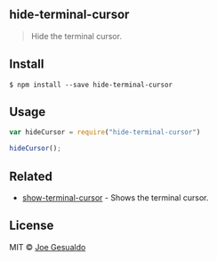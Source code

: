 ## hide-terminal-cursor
> Hide the terminal cursor.

## Install
```
$ npm install --save hide-terminal-cursor 
```

## Usage
```javascript
var hideCursor = require("hide-terminal-cursor")

hideCursor();
```

## Related
- [show-terminal-cursor](https://github.com/joegesualdo/show-terminal-cursor) - Shows the terminal cursor.

## License
MIT © [Joe Gesualdo]()
